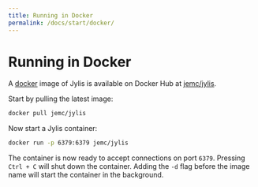 ```yaml
---
title: Running in Docker
permalink: /docs/start/docker/
---
```


# Running in Docker

A [docker](https://www.docker.com/) image of Jylis is available on Docker Hub at [jemc/jylis](https://hub.docker.com/r/jemc/jylis/).

Start by pulling the latest image:

```bash
docker pull jemc/jylis
```

Now start a Jylis container:

```bash
docker run -p 6379:6379 jemc/jylis
```

The container is now ready to accept connections on port `6379`. Pressing `Ctrl + C` will shut down the container. Adding the `-d` flag before the image name will start the container in the background.
